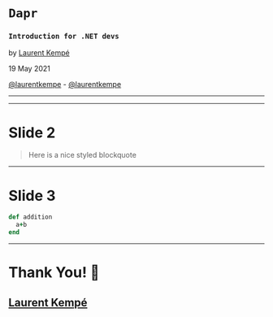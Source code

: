 <!-- .slide: data-background-image="https://live.staticflickr.com/65535/49476819197_ce5559e3e6_o.jpg" -->

<code><h1>Dapr</h1></code>

<code><h3>Introduction for .NET devs</h3></code>

by [Laurent Kempé](https://laurentkempe.com)

19 May 2021

<i class="fab fa-twitter"></i> [@laurentkempe](https://twitter.com/laurentkempe) - <i class="fab fa-github"></i> [@laurentkempe](https://github.com/laurentkempe)

---

<!-- .slide: data-background-image="/img/Dapr Presentation.jpg" -->

---

# Slide 2

> Here is a nice styled blockquote

---

# Slide 3

```ruby
def addition
  a+b
end
```

---

# Thank You! 🚀

<!-- .slide: data-background-image="https://live.staticflickr.com/65535/49476819197_ce5559e3e6_o.jpg" -->

## [Laurent Kempé](https://laurentkempe.com)
